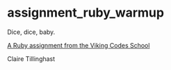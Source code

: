 assignment_ruby_warmup
======================

Dice, dice, baby.

[A Ruby assignment from the Viking Codes School](http://www.vikingcodeschool.com)

Claire Tillinghast
